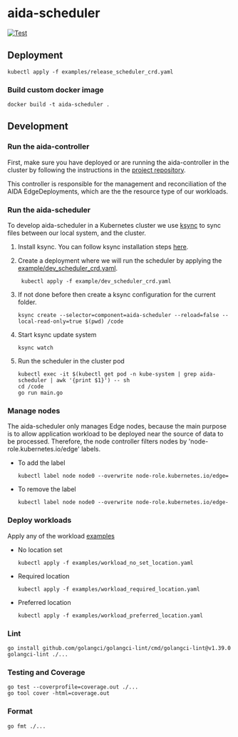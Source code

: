 # aida-scheduler

[![Test](https://github.com/aida-dos/aida-scheduler/actions/workflows/test.yml/badge.svg?branch=develop)](https://github.com/aida-dos/aida-scheduler/actions/workflows/test.yml)

## Deployment

```shell
kubectl apply -f examples/release_scheduler_crd.yaml
```

### Build custom docker image
```shell
docker build -t aida-scheduler .
```

## Development

### Run the aida-controller

First, make sure you have deployed or are running the aida-controller in the cluster by following the instructions in
the [project repository](https://github.com/aida-dos/aida-controller).

This controller is responsible for the management and reconciliation of the AIDA EdgeDeployments, which are the
the resource type of our workloads.

### Run the aida-scheduler

To develop aida-scheduler in a Kubernetes cluster we use [ksync](https://github.com/ksync/ksync)
to sync files between our local system, and the cluster.

1. Install ksync. You can follow ksync installation steps [here](https://github.com/ksync/ksync#installation).

2. Create a deployment where we will run the scheduler by applying the
   [example/dev_scheduler_crd.yaml](example/dev_scheduler_crd.yaml).
   ```shell
    kubectl apply -f example/dev_scheduler_crd.yaml
    ```
   
3. If not done before then create a ksync configuration for the current folder.
    ```shell
    ksync create --selector=component=aida-scheduler --reload=false --local-read-only=true $(pwd) /code
    ```

4. Start ksync update system
    ```shell
    ksync watch
    ```

5. Run the scheduler in the cluster pod
    ```shell
    kubectl exec -it $(kubectl get pod -n kube-system | grep aida-scheduler | awk '{print $1}') -- sh
    cd /code
    go run main.go
    ```

### Manage nodes

The aida-scheduler only manages Edge nodes, because the main purpose is to allow application workload to be deployed
near the source of data to be processed. Therefore, the node controller filters nodes by 'node-role.kubernetes.io/edge'
labels.

- To add the label
    ```shell
    kubectl label node node0 --overwrite node-role.kubernetes.io/edge= 
    ```

- To remove the label
    ```shell
    kubectl label node node0 --overwrite node-role.kubernetes.io/edge-
    ```
  
### Deploy workloads

Apply any of the workload [examples](examples)

- No location set
    ```shell
    kubectl apply -f examples/workload_no_set_location.yaml
    ```

- Required location
    ```shell
    kubectl apply -f examples/workload_required_location.yaml
    ```

- Preferred location
    ```shell
    kubectl apply -f examples/workload_preferred_location.yaml
    ```

### Lint
```shell
go install github.com/golangci/golangci-lint/cmd/golangci-lint@v1.39.0
golangci-lint ./...
```

### Testing and Coverage
```shell
go test --coverprofile=coverage.out ./...
go tool cover -html=coverage.out 
```

### Format

```shell
go fmt ./...
```
